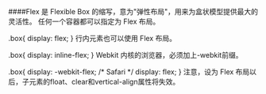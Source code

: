 ####Flex 是 Flexible Box 的缩写，意为"弹性布局"，用来为盒状模型提供最大的灵活性。
任何一个容器都可以指定为 Flex 布局。

.box{
  display: flex;
}
行内元素也可以使用 Flex 布局。

.box{
  display: inline-flex;
}
Webkit 内核的浏览器，必须加上-webkit前缀。

.box{
  display: -webkit-flex; /* Safari */
  display: flex;
}
注意，设为 Flex 布局以后，子元素的float、clear和vertical-align属性将失效。
